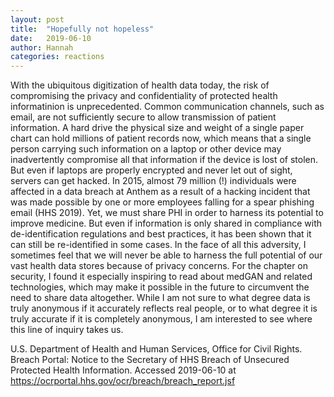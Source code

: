 ```yaml
---
layout: post
title:  "Hopefully not hopeless"
date:   2019-06-10
author: Hannah
categories: reactions
---
```


With the ubiquitous digitization of health data today, the risk of compromising the privacy and confidentiality of protected health informatinion is unprecedented. Common communication channels, such as email, are not sufficiently secure to allow transmission of patient information. A hard drive the physical size and weight of a single paper chart can hold millions of patient records now, which means that a single person carrying such information on a laptop or other device may inadvertently compromise all that information if the device is lost of stolen. But even if laptops are properly encrypted and never let out of sight, servers can get hacked. In 2015, almost 79 million (!) individuals were affected in a data breach at Anthem as a result of a hacking incident that was made possible by one or more employees falling for a spear phishing email (HHS 2019). 
Yet, we must share PHI in order to harness its potential to improve medicine. But even if information is only shared in compliance with de-identification regulations and best practices, it has been shown that it can still be re-identified in some cases. In the face of all this adversity, I sometimes feel that we will never be able to harness the full potential of our vast health data stores because of privacy concerns. For the chapter on security, I found it especially inspiring to read about medGAN and related technologies, which may make it possible in the future to circumvent the need to share data altogether. While I am not sure to what degree data is truly anonymous if it accurately reflects real people, or to what degree it is truly accurate if it is completely anonymous, I am interested to see where this line of inquiry takes us.


U.S. Department of Health and Human Services, Office for Civil Rights. Breach Portal: Notice to the Secretary of HHS Breach of Unsecured Protected Health Information. Accessed 2019-06-10 at https://ocrportal.hhs.gov/ocr/breach/breach_report.jsf